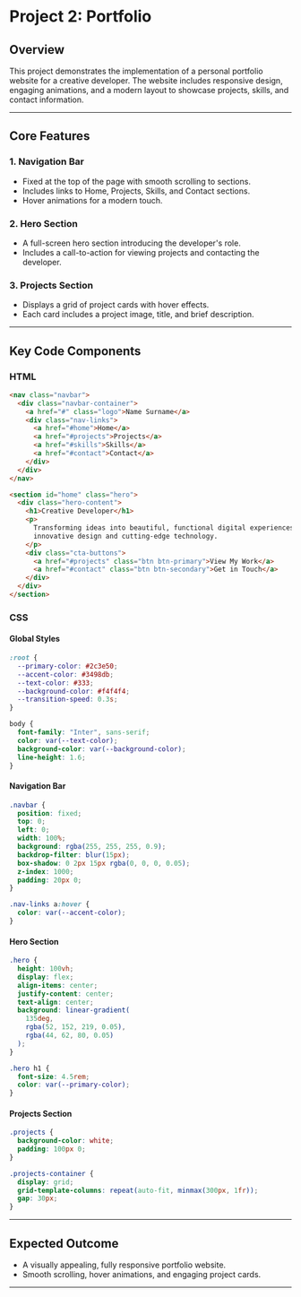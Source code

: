 # **Project 2: Portfolio**

## **Overview**

This project demonstrates the implementation of a personal portfolio website for a creative developer. The website includes responsive design, engaging animations, and a modern layout to showcase projects, skills, and contact information.

---

## **Core Features**

### **1. Navigation Bar**

- Fixed at the top of the page with smooth scrolling to sections.
- Includes links to Home, Projects, Skills, and Contact sections.
- Hover animations for a modern touch.

### **2. Hero Section**

- A full-screen hero section introducing the developer's role.
- Includes a call-to-action for viewing projects and contacting the developer.

### **3. Projects Section**

- Displays a grid of project cards with hover effects.
- Each card includes a project image, title, and brief description.

---

## **Key Code Components**

### **HTML**

```html
<nav class="navbar">
  <div class="navbar-container">
    <a href="#" class="logo">Name Surname</a>
    <div class="nav-links">
      <a href="#home">Home</a>
      <a href="#projects">Projects</a>
      <a href="#skills">Skills</a>
      <a href="#contact">Contact</a>
    </div>
  </div>
</nav>

<section id="home" class="hero">
  <div class="hero-content">
    <h1>Creative Developer</h1>
    <p>
      Transforming ideas into beautiful, functional digital experiences with
      innovative design and cutting-edge technology.
    </p>
    <div class="cta-buttons">
      <a href="#projects" class="btn btn-primary">View My Work</a>
      <a href="#contact" class="btn btn-secondary">Get in Touch</a>
    </div>
  </div>
</section>
```

### **CSS**

#### Global Styles

```css
:root {
  --primary-color: #2c3e50;
  --accent-color: #3498db;
  --text-color: #333;
  --background-color: #f4f4f4;
  --transition-speed: 0.3s;
}

body {
  font-family: "Inter", sans-serif;
  color: var(--text-color);
  background-color: var(--background-color);
  line-height: 1.6;
}
```

#### Navigation Bar

```css
.navbar {
  position: fixed;
  top: 0;
  left: 0;
  width: 100%;
  background: rgba(255, 255, 255, 0.9);
  backdrop-filter: blur(15px);
  box-shadow: 0 2px 15px rgba(0, 0, 0, 0.05);
  z-index: 1000;
  padding: 20px 0;
}

.nav-links a:hover {
  color: var(--accent-color);
}
```

#### Hero Section

```css
.hero {
  height: 100vh;
  display: flex;
  align-items: center;
  justify-content: center;
  text-align: center;
  background: linear-gradient(
    135deg,
    rgba(52, 152, 219, 0.05),
    rgba(44, 62, 80, 0.05)
  );
}

.hero h1 {
  font-size: 4.5rem;
  color: var(--primary-color);
}
```

#### Projects Section

```css
.projects {
  background-color: white;
  padding: 100px 0;
}

.projects-container {
  display: grid;
  grid-template-columns: repeat(auto-fit, minmax(300px, 1fr));
  gap: 30px;
}
```

---

## **Expected Outcome**

- A visually appealing, fully responsive portfolio website.
- Smooth scrolling, hover animations, and engaging project cards.

---
